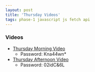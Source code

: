 ```yaml
---
layout: post
title: 'Thursday Videos'
tags: phase-1 javascript js fetch api
---
```



### Videos
- [Thursday Morning Video](https://us02web.zoom.us/rec/share/_8BNMZby0jlOZIHOyQLbdZI6AoL6X6a8hncZ-fJcnR6lH7j1X_xlN7kuM438bOvm)
  - Password: Kna44wn*
- [Thursday Afternoon Video](https://us02web.zoom.us/rec/share/u5dTAIHTz0FOZq-RwW3dXqN4OajcX6a8hnQcqfIOz0znk1-8sLT2CCjIjEhreHlx)
  - Password: 02idC&6L
  